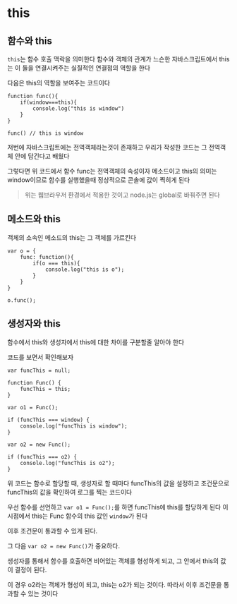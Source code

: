 # this

## 함수와 this

`this`는 함수 호출 맥락을 의미한다 함수와 객체의 관계가 느슨한 자바스크립트에서 this는 이 둘을 연결시켜주는 실질적인 연결점의 역할을 한다

다음은 this의 역할을 보여주는 코드이다

```
function func(){
    if(window===this){
        console.log("this is window")
    }
}

func() // this is window
```

저번에 자바스크립트에는 전역객체라는것이 존재하고 우리가 작성한 코드는 그 전역객체 안에 담긴다고 배웠다

그렇다면 위 코드에서 함수 func는 전역객체의 속성이자 메소드이고 this의 의미는 window이므로 함수를 실행했을때 정상적으로 콘솔에 값이 찍히게 된다

> 위는 웹브라우저 환경에서 적용한 것이고 node.js는 global로 바꿔주면 된다

## 메소드와 this

객체의 소속인 메소드의 this는 그 객체를 가르킨다

```
var o = {
    func: function(){
        if(o === this){
            console.log("this is o");
        }
    }
}

o.func();
```

## 생성자와 this

함수에서 this와 생성자에서 this에 대한 차이를 구분할줄 알아야 한다

코드를 보면서 확인해보자

```
var funcThis = null;

function Func() {
    funcThis = this;
}

var o1 = Func();

if (funcThis === window) {
    console.log("funcThis is window");
}

var o2 = new Func();

if (funcThis === o2) {
    console.log("funcThis is o2");
}
```

위 코드는 함수로 할당할 때, 생성자로 할 때마다 funcThis의 값을 설정하고 조건문으로 funcThis의 값을 확인하여 로그를 찍는 코드이다

우선 함수를 선언하고 `var o1 = Func();`를 하면 funcThis에 this를 할당하게 된다 이 시점에서 this는 Func 함수의 this 값인 `window`가 된다

이후 조건문이 통과할 수 있게 된다.

그 다음 `var o2 = new Func()`가 중요하다.

생성자를 통해서 함수를 호출하면 비어있는 객체를 형성하게 되고, 그 안에서 this의 값이 결정이 된다.

이 경우 o2라는 객체가 형성이 되고, this는 o2가 되는 것이다. 따라서 이후 조건문을 통과할 수 있는 것이다
